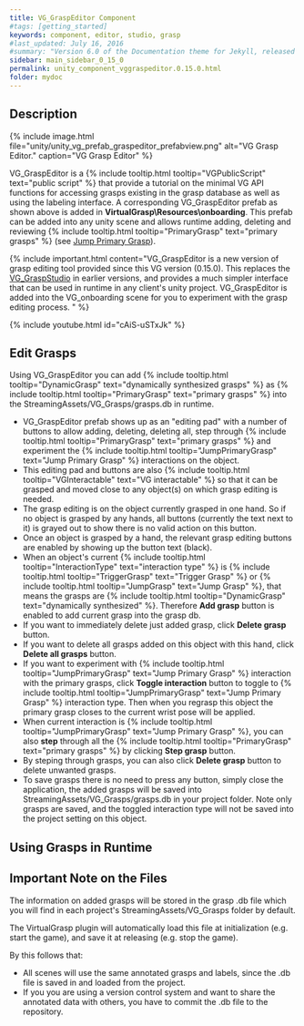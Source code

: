 ```yaml
---
title: VG_GraspEditor Component
#tags: [getting_started]
keywords: component, editor, studio, grasp
#last_updated: July 16, 2016
#summary: "Version 6.0 of the Documentation theme for Jekyll, released July 4, 2016, implements relative links so you can view the files offline or on any server without configuring urls and baseurls. Additionally, you can store pages in subdirectories. Templates for alerts and images are available."
sidebar: main_sidebar_0_15_0
permalink: unity_component_vggraspeditor.0.15.0.html
folder: mydoc
---
```


## Description 

{% include image.html file="unity/unity_vg_prefab_graspeditor_prefabview.png" alt="VG Grasp Editor." caption="VG Grasp Editor" %}

VG_GraspEditor is a {% include tooltip.html tooltip="VGPublicScript" text="public script" %} that provide a tutorial on the minimal VG API functions for accessing grasps existing in the grasp database as well as using the labeling interface. A corresponding VG_GraspEditor prefab as shown above is added in **VirtualGrasp\Resources\onboarding**. This prefab can be added into any unity scene and allows runtime adding, deleting and reviewing {% include tooltip.html tooltip="PrimaryGrasp" text="primary grasps" %} (see [Jump Primary Grasp](grasp_interaction.0.15.0.html#grasp-interaction-type)). 

{% include important.html content="VG_GraspEditor is a new version of grasp editing tool provided since this VG version (0.15.0). This replaces the [VG_GraspStudio](unity_component_vggraspstudio.0.14.0.html) in earlier versions, and provides a much simpler interface that can be used in runtime in any client's unity project.
VG_GraspEditor is added into the VG_onboarding scene for you to experiment with the grasp editing process. " %}

{% include youtube.html id="cAiS-uSTxJk" %}

## Edit Grasps

Using VG_GraspEditor you can add {% include tooltip.html tooltip="DynamicGrasp" text="dynamically synthesized grasps" %} as {% include tooltip.html tooltip="PrimaryGrasp" text="primary grasps" %} into the StreamingAssets/VG_Grasps/grasps.db in runtime. 

* VG_GraspEditor prefab shows up as an "editing pad" with a number of buttons to allow adding, deleting, deleting all, step through {% include tooltip.html tooltip="PrimaryGrasp" text="primary grasps" %} and experiment the {% include tooltip.html tooltip="JumpPrimaryGrasp" text="Jump Primary Grasp" %} interactions on the object.
* This editing pad and buttons are also {% include tooltip.html tooltip="VGInteractable" text="VG interactable" %} so that it can be grasped and moved close to any object(s) on which grasp editing is needed.
* The grasp editing is on the object currently grasped in one hand. So if no object is grasped by any hands, all buttons (currently the text next to it) is grayed out to show there is no valid action on this button.
* Once an object is grasped by a hand, the relevant grasp editing buttons are enabled by showing up the button text (black). 
* When an object's current {% include tooltip.html tooltip="InteractionType" text="interaction type" %} is {% include tooltip.html tooltip="TriggerGrasp" text="Trigger Grasp" %} or {% include tooltip.html tooltip="JumpGrasp" text="Jump Grasp" %}, that means the grasps are {% include tooltip.html tooltip="DynamicGrasp" text="dynamically synthesized" %}. Therefore **Add grasp** button is enabled to add current grasp into the grasp db.
* If you want to immediately delete just added grasp, click **Delete grasp** button. 
* If you want to delete all grasps added on this object with this hand, click **Delete all grasps** button.
* If you want to experiment with {% include tooltip.html tooltip="JumpPrimaryGrasp" text="Jump Primary Grasp" %} interaction with the primary grasps, click **Toggle interaction** button to toggle to {% include tooltip.html tooltip="JumpPrimaryGrasp" text="Jump Primary Grasp" %} interaction type. Then when you regrasp this object the primary grasp closes to the current wrist pose will be applied. 
* When current interaction is {% include tooltip.html tooltip="JumpPrimaryGrasp" text="Jump Primary Grasp" %}, you can also **step** through all the {% include tooltip.html tooltip="PrimaryGrasp" text="primary grasps" %} by clicking **Step grasp** button. 
* By steping through grasps, you can also click **Delete grasp** button to delete unwanted grasps.
* To save grasps there is no need to press any button, simply close the application, the added grasps will be saved into StreamingAssets/VG_Grasps/grasps.db in your project folder. Note only grasps are saved, and the toggled interaction type will not be saved into the project setting on this object. 

## Using Grasps in Runtime

## Important Note on the Files

The information on added grasps will be stored in the grasp .db file which you will find in each project's StreamingAssets/VG_Grasps folder by default.

The VirtualGrasp plugin will automatically load this file at initialization (e.g. start the game), and save it at releasing (e.g. stop the game). 

By this follows that:

* All scenes will use the same annotated grasps and labels, since the .db file is saved in and loaded from the project.
* If you you are using a version control system and want to share the annotated data with others, you have to commit the .db file to the repository.

